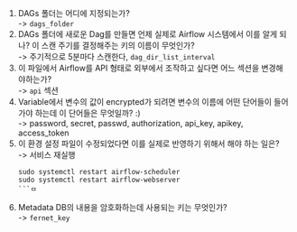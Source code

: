1. DAGs 폴더는 어디에 지정되는가?   
   -> `dags_folder`
2. DAGs 폴더에 새로운 Dag를 만들면 언제 실제로 Airflow 시스템에서 이를 알게
   되나? 이 스캔 주기를 결정해주는 키의 이름이 무엇인가?  
   -> 주기적으로 5분마다 스캔한다, `dag_dir_list_interval`
3. 이 파일에서 Airflow를 API 형태로 외부에서 조작하고 싶다면 어느 섹션을
   변경해야하는가?  
   -> `api` 섹션
4. Variable에서 변수의 값이 encrypted가 되려면 변수의 이름에 어떤 단어들이
   들어가야 하는데 이 단어들은 무엇일까? :)  
   -> password, secret, passwd, authorization, api_key, apikey, access_token
5. 이 환경 설정 파일이 수정되었다면 이를 실제로 반영하기 위해서 해야 하는
   일은?  
   -> 서비스 재실행
   ```
   sudo systemctl restart airflow-scheduler
   sudo systemctl restart airflow-webserver
   ```ㅁ

6. Metadata DB의 내용을 암호화하는데 사용되는 키는 무엇인가?    
   -> `fernet_key`
